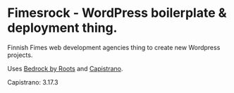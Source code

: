 # Fimesrock - WordPress boilerplate & deployment thing.

Finnish Fimes web development agencies thing to create new Wordpress projects.

Uses [Bedrock by Roots](https://roots.io/bedrock/) and [Capistrano](https://github.com/capistrano/capistrano).


Capistrano: 3.17.3